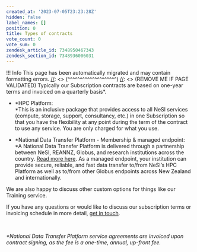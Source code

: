 ```yaml
---
created_at: '2023-07-05T23:23:28Z'
hidden: false
label_names: []
position: 0
title: Types of contracts
vote_count: 0
vote_sum: 0
zendesk_article_id: 7348950467343
zendesk_section_id: 7348936006031
---
```



[//]: <> (REMOVE ME IF PAGE VALIDATED)
[//]: <> (vvvvvvvvvvvvvvvvvvvv)
 !!! Info
     This page has been automatically migrated and may contain formatting errors.
[//]: <> (^^^^^^^^^^^^^^^^^^^^)
[//]: <> (REMOVE ME IF PAGE VALIDATED)
Typically our Subscription contracts are based on one-year terms and
invoiced on a quarterly basis\*.

-   *HPC Platform:  
    *This is an inclusive package that provides access to all NeSI
    services (compute, storage, support, consultancy, etc.) in one
    Subscription so that you have the flexibility at any point during
    the term of the contract to use any service. You are only charged
    for what you use.

-   *National Data Transfer Platform - Membership & managed endpoint:  
    *A National Data Transfer Platform is delivered through a
    partnership between NeSI, REANNZ, Globus, and research institutions
    across the country. [Read more
    here](https://www.nesi.org.nz/services/data-services). As a managed
    endpoint, your institution can provide secure, reliable, and fast
    data transfer to/from NeSI’s HPC Platform as well as to/from other
    Globus endpoints across New Zealand and internationally. 

We are also happy to discuss other custom options for things like our
Training service.

If you have any questions or would like to discuss our subscription
terms or invoicing schedule in more detail, [get in
touch](mailto:info@nesi.org.nz).

 

*\*National Data Transfer Platform service agreements are invoiced upon
contract signing, as the fee is a one-time, annual, up-front fee.*
